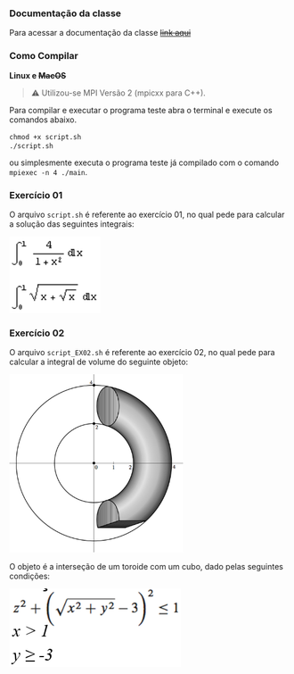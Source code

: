 ### Documentação da classe
Para acessar a documentação da classe ~~[link aqui](https://github.com/buzutilucas/scientific-programming/tree/master/Ex07/Monte_Carlo_MPI/Doc)~~

### Como Compilar
__Linux e ~~MacOS~~__

> :warning:  Utilizou-se MPI Versão 2 (mpicxx para C++).

Para compilar e executar o programa teste abra o terminal e execute os comandos abaixo.

```
chmod +x script.sh
./script.sh
```
ou simplesmente executa o programa teste já compilado com o comando `mpiexec -n 4 ./main`.

### Exercício 01

O arquivo `script.sh` é referente ao exercício 01, no qual pede para calcular a solução das seguintes integrais:

![equationEx1](img/ex01.png)

### Exercício 02

O arquivo `script_EX02.sh` é referente ao exercício 02, no qual pede para calcular a integral de volume do seguinte objeto:

![equationEx2](img/ex02a.png)

O objeto é a interseção de um toroide com um cubo, dado pelas seguintes condições:

![condicoesEX2](img/ex02b.png)
